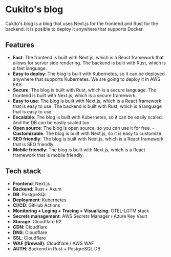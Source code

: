 # Cukito's blog

Cukito's blog is a blog that uses Next.js for the frontend and Rust for the backend. It is posible to deploy it anywhere that supports Docker.

## Features

- **Fast**: The frontend is built with Next.js, which is a React framework that allows for server side rendering. The backend is built with Rust, which is a fast language.
- **Easy to deploy**: The blog is built with Kubernetes, so it can be deployed anywhere that supports Kubernetes. We are going to deploy it in AWS EKS.
- **Secure**: The blog is built with Rust, which is a secure language. The frontend is built with Next.js, which is a secure framework.
- **Easy to use**: The blog is built with Next.js, which is a React framework that is easy to use. The backend is built with Rust, which is a language that is easy to use.
- **Escalable**: The blog is built with Kubernetes, so it can be easily scaled. And the DB can be easily scaled too.
- **Open source**: The blog is open source, so you can use it for free.
-**Customizable**: The blog is built with Next.js, so it is easy to customize.
- **SEO friendly**: The blog is built with Next.js, which is a React framework that is SEO friendly.
- **Mobile friendly**: The blog is built with Next.js, which is a React framework that is mobile friendly.

## Tech stack

- **Frontend**: Next.js
- **Backend**: Rust + Axum
- **DB**: PostgreSQL
- **Deployment**: Kubernetes
- **CI/CD**: GitHub Actions
- **Monitoring + Loging + Tracing + Visualizing**: OTEL-LGTM stack
- **Secrets management**: AWS Secrets Manager / Azure Key Vault
- **Storage**: Cloudflare R2
- **CDN**: Cloudflare
- **DNS**: Cloudflare
- **SSL**: Cloudflare
- **WAF (firewall)**: Cloudflare / AWS WAF
- **AUTH**: Backend in Rust + PostgreSQL DB.

